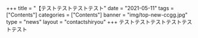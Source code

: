 +++
title = "【テストテストテストテスト"
date = "2021-05-11"
tags = ["Contents"]
categories = ["Contents"]
banner = "img/top-new-ccgg.jpg"
type = "news"
layout = "contactshiryou"
+++
テストテストテストテストテストテスト